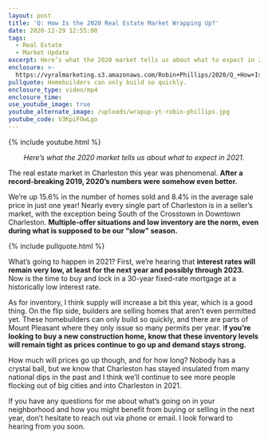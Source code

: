 ```yaml
---
layout: post
title: 'Q: How Is the 2020 Real Estate Market Wrapping Up?'
date: 2020-12-29 12:55:00
tags:
  - Real Estate
  - Market Update
excerpt: Here’s what the 2020 market tells us about what to expect in 2021.
enclosure: >-
  https://vyralmarketing.s3.amazonaws.com/Robin+Phillips/2020/Q_+How+Is+the+2020+Real+Estate+Market+Wrapping+Up_.mp4
pullquote: Homebuilders can only build so quickly.
enclosure_type: video/mp4
enclosure_time:
use_youtube_image: true
youtube_alternate_image: /uploads/wrapup-yt-robin-phillips.jpg
youtube_code: V3KpiFOwLgo
---
```


{% include youtube.html %}

<p style="text-align:center;"><em>Here’s what the 2020 market tells us about what to expect in 2021.</em></p>

The real estate market in Charleston this year was phenomenal. **After a record-breaking 2019, 2020’s numbers were somehow even better.&nbsp;**

We’re up 15.6% in the number of homes sold and 8.4% in the average sale price in just one year\! Nearly every single part of Charleston is in a seller’s market, with the exception being South of the Crosstown in Downtown Charleston. **Multiple-offer situations and low inventory are the norm, even during what is supposed to be our “slow” season.**

{% include pullquote.html %}

What’s going to happen in 2021? First, we’re hearing that **interest rates will remain very low, at least for the next year and possibly through 2023.** Now is the time to buy and lock in a 30-year fixed-rate mortgage at a historically low interest rate.

As for inventory, I think supply will increase a bit this year, which is a good thing. On the flip side, builders are selling homes that aren’t even permitted yet. These homebuilders can only build so quickly, and there are parts of Mount Pleasant where they only issue so many permits per year. I**f you’re looking to buy a new construction home, know that these inventory levels will remain tight as prices continue to go up and demand stays strong.&nbsp;**

How much will prices go up though, and for how long? Nobody has a crystal ball, but we know that Charleston has stayed insulated from many national dips in the past and I think we’ll continue to see more people flocking out of big cities and into Charleston in 2021.

If you have any questions for me about what’s going on in your neighborhood and how you might benefit from buying or selling in the next year, don’t hesitate to reach out via phone or email. I look forward to hearing from you soon.
